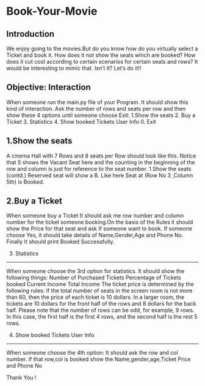 # Book-Your-Movie

Introduction
---------------
We enjoy going to the movies.But do you know how do you virtually select a Ticket and book it. How does it not show the seats which are booked? How does it cut cost according to certain scenarios for certain seats and rows? 
It would be interesting to mimic that. Isn’t it?
Let’s do it!!

Objective: Interaction
--------------------------
When someone run the main.py file of your Program. It should show this kind of interaction.
Ask the number of rows and seats per row and then show these 4 options until someone choose Exit:
1.Show the seats
2. Buy a Ticket
3. Statistics
4. Show booked Tickets User Info
0. Exit

1.Show the seats
---------------------------
A cinema Hall with 7 Rows and 8 seats per Row should look like this.
Notice that S shows the Vacant Seat here and the counting in the beginning of the row and column is just for reference to the seat number. 
1.Show the seats (contd.)
Reserved seat will show a B. Like here Seat at (Row No 3 ,Column 5th) is Booked.

2.Buy a Ticket
--------------------------------------------------
When someone buy a Ticket It should ask me row number and column number for the ticket someone booking.On the basis of the Rules it should show the Price for that seat and ask If someone want to book.
If someone choose Yes, it should take details of Name,Gender,Age and Phone No.
Finally It should print Booked Successfully.

3. Statistics
--------------------------------------------
When someone choose the 3rd option for statistics.
It should show the following things:
Number of Purchased Tickets
Percentage of Tickets booked
Current Income
Total Income
The ticket price is determined by the following rules:
If the total number of seats in the screen room is not more than 60, then the price of each ticket is 10 dollars.
In a larger room, the tickets are 10 dollars for the front half of the rows and 8 dollars for the back half. Please note that the number of rows can be odd, for example, 9 rows. In this case, the first half is the first 4 rows, and the second half is the rest 5 rows.

4. Show booked Tickets User Info
-----------------------------------------------
When someone choose the 4th option:
It should ask the row and col number.
If that row,col is booked show the Name,gender,age,Ticket Price and Phone No

Thank You !
